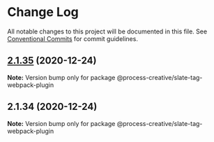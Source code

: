 # Change Log

All notable changes to this project will be documented in this file.
See [Conventional Commits](https://conventionalcommits.org) for commit guidelines.

## [2.1.35](https://github.com/Process-Creative/slate/compare/v2.1.34...v2.1.35) (2020-12-24)

**Note:** Version bump only for package @process-creative/slate-tag-webpack-plugin





## 2.1.34 (2020-12-24)

**Note:** Version bump only for package @process-creative/slate-tag-webpack-plugin
